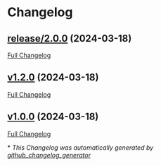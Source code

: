 # Changelog

## [release/2.0.0](https://github.com/nasa-pds-engineering-node/registry-moppers/tree/release/2.0.0) (2024-03-18)

[Full Changelog](https://github.com/nasa-pds-engineering-node/registry-moppers/compare/v1.2.0...release/2.0.0)

## [v1.2.0](https://github.com/nasa-pds-engineering-node/registry-moppers/tree/v1.2.0) (2024-03-18)

[Full Changelog](https://github.com/nasa-pds-engineering-node/registry-moppers/compare/v1.0.0...v1.2.0)

## [v1.0.0](https://github.com/nasa-pds-engineering-node/registry-moppers/tree/v1.0.0) (2024-03-18)

[Full Changelog](https://github.com/nasa-pds-engineering-node/registry-moppers/compare/3fabe85a65d26f2509c830d02c2b5f09a2793cf7...v1.0.0)



\* *This Changelog was automatically generated by [github_changelog_generator](https://github.com/github-changelog-generator/github-changelog-generator)*
